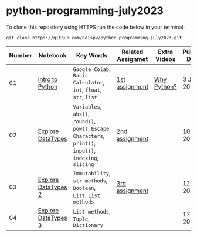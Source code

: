 # python-programming-july2023

To clone this repository using HTTPS run the code below in your terminal:
```
git clone https://github.com/heispv/python-programming-july2023.git
```


| Number | Notebook | Key Words | Related Assignmet | Extra Videos | Publish Date |
| ----- |  ----- |  ----- |  ----- |  ----- |  ----- |
| 01 | [Intro to Python](https://github.com/heispv/python-programming-july2023/blob/master/01_python_programming.ipynb) | `Google Colab`, `Basic Calculator`, `int`, `float`, `str`, `list` | [1st assignment](https://github.com/heispv/python-programming-july2023/blob/master/01_python_programming_assignment.ipynb) | [Why Python?](https://youtu.be/UGj0bOYPdCw) | 3 July 2023 |
| 02 | [Explore DataTypes](https://github.com/heispv/python-programming-july2023/blob/master/02_python_programming.ipynb) | `Variables`, `abs()`, `round()`, `pow()`, `Escape Characters`, `print()`, `input()`, `indexing`, `slicing` | [2nd assignment](https://github.com/heispv/python-programming-july2023/blob/master/02_python_programming_assignment.ipynb) | | 10 July 2023 |
| 03 | [Explore DataTypes 2](https://github.com/heispv/python-programming-july2023/blob/master/03_python_programming.ipynb) | `Immutability`, `str methods`, `Boolean`, `List`, `List methods` | [3rd assignment](https://github.com/heispv/python-programming-july2023/blob/master/03_python_programming_assignment.ipynb) | | 12 July 2023 |
| 04 | [Explore DataTypes 3](https://github.com/heispv/python-programming-july2023/blob/master/04_python_programming.ipynb) | `List methods`, `Tuple`, `Dictionary` | | | 17 July 2023 |
